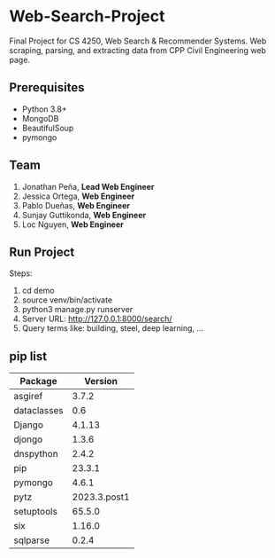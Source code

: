 # Web-Search-Project
Final Project for CS 4250, Web Search &amp; Recommender Systems. Web scraping, parsing, and extracting data from CPP Civil Engineering web page.

## Prerequisites
- Python 3.8+
- MongoDB
- BeautifulSoup
- pymongo

## Team
1. Jonathan Peña, <strong>Lead Web Engineer</strong>
2. Jessica Ortega, <strong>Web Engineer</strong>
3. Pablo Dueñas, <strong>Web Engineer</strong>
4. Sunjay Guttikonda, <strong>Web Engineer</strong>
5. Loc Nguyen, <strong>Web Engineer</strong>

## Run Project
Steps:
1. cd demo
2. source venv/bin/activate
3. python3 manage.py runserver
4. Server URL: http://127.0.0.1:8000/search/
5. Query terms like: building, steel, deep learning, ...

## pip list
| Package      | Version       |
|--------------|---------------|
| asgiref      | 3.7.2         |
| dataclasses  | 0.6           |
| Django       | 4.1.13        |
| djongo       | 1.3.6         |
| dnspython    | 2.4.2         |
| pip          | 23.3.1        |
| pymongo      | 4.6.1         |
| pytz         | 2023.3.post1  |
| setuptools   | 65.5.0        |
| six          | 1.16.0        |
| sqlparse     | 0.2.4         |
